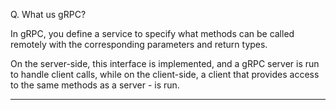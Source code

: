 Q. What us gRPC?

In gRPC, you define a service to specify what methods can be called remotely with the corresponding parameters and return types. 

On the server-side, this interface is implemented, and a gRPC server is run to handle client calls, while on the client-side, a client that provides access to the same methods as a server - is run.

---
